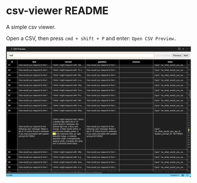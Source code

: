 # csv-viewer README

A simple csv viewer.

Open a CSV, then press `cmd + shift + P` and enter: `Open CSV Preview.`


![CSV Viewer Demo](https://raw.githubusercontent.com/nielsrolf/csv-viewer/main/demo.png)

